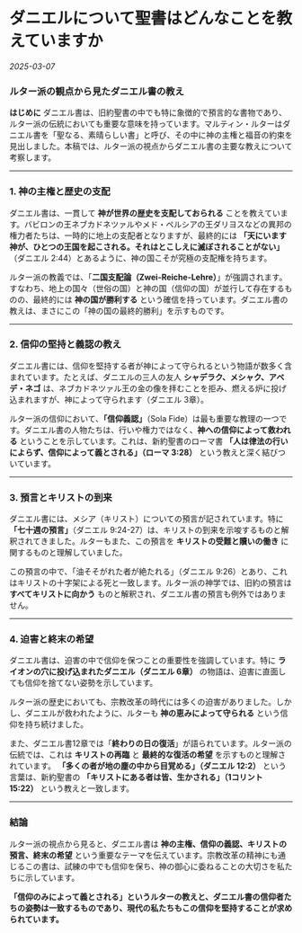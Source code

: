 # ダニエルについて聖書はどんなことを教えていますか

*2025-03-07*

### **ルター派の観点から見たダニエル書の教え**

**はじめに**
ダニエル書は、旧約聖書の中でも特に象徴的で預言的な書物であり、ルター派の伝統においても重要な意味を持っています。マルティン・ルターはダニエル書を「聖なる、素晴らしい書」と呼び、その中に神の主権と福音の約束を見出しました。本稿では、ルター派の視点からダニエル書の主要な教えについて考察します。

---

### **1. 神の主権と歴史の支配**
ダニエル書は、一貫して **神が世界の歴史を支配しておられる** ことを教えています。バビロンの王ネブカドネツァルやメド・ペルシアの王ダリヨスなどの異邦の権力者たちは、一時的に地上の支配者となりますが、最終的には **「天にいます神が、ひとつの王国を起こされる。それはとこしえに滅ぼされることがない」**（ダニエル 2:44）とあるように、神の国こそが究極の支配権を持ちます。

ルター派の教義では、「**二国支配論（Zwei-Reiche-Lehre）**」が強調されます。すなわち、地上の国々（世俗の国）と神の国（信仰の国）が並行して存在するものの、最終的には **神の国が勝利する** という確信を持っています。ダニエル書の教えは、まさにこの「神の国の最終的勝利」を示すものです。

---

### **2. 信仰の堅持と義認の教え**
ダニエル書には、信仰を堅持する者が神によって守られるという物語が数多く含まれています。たとえば、ダニエルの三人の友人 **シャデラク、メシャク、アベデ・ネゴ** は、ネブカドネツァル王の金の像を拝むことを拒み、燃える炉に投げ込まれますが、神によって守られます（ダニエル 3章）。

ルター派の信仰において、**「信仰義認」**（Sola Fide）は最も重要な教理の一つです。ダニエル書の人物たちは、行いや権力ではなく、**神への信仰によって救われる** ということを示しています。これは、新約聖書のローマ書 **「人は律法の行いによらず、信仰によって義とされる」（ローマ 3:28）** という教えと深く結びついています。

---

### **3. 預言とキリストの到来**
ダニエル書には、メシア（キリスト）についての預言が記されています。特に **「七十週の預言」**（ダニエル 9:24-27）は、キリストの到来を示唆するものと解釈されてきました。ルターもまた、この預言を **キリストの受難と贖いの働き** に関するものと理解していました。

この預言の中で、「油そそがれた者が絶たれる」（ダニエル 9:26）とあり、これはキリストの十字架による死と一致します。ルター派の神学では、旧約の預言は **すべてキリストに向かう** ものと解釈され、ダニエル書の預言も例外ではありません。

---

### **4. 迫害と終末の希望**
ダニエル書は、迫害の中で信仰を保つことの重要性を強調しています。特に **ライオンの穴に投げ込まれたダニエル（ダニエル 6章）** の物語は、迫害に直面しても信仰を捨てない姿勢を示しています。

ルター派の歴史においても、宗教改革の時代には多くの迫害がありました。しかし、ダニエルが救われたように、ルターも **神の恵みによって守られる** という信仰を持ち続けました。

また、ダニエル書12章では「**終わりの日の復活**」が語られています。ルター派の伝統では、これは **キリストの再臨** と **最終的な復活の希望** を示すものと理解されています。 **「多くの者が地の塵の中から目覚める」（ダニエル 12:2）** という言葉は、新約聖書の **「キリストにある者は皆、生かされる」（1コリント 15:22）** という教えと一致します。

---

### **結論**
ルター派の視点から見ると、ダニエル書は **神の主権、信仰の義認、キリストの預言、終末の希望** という重要なテーマを伝えています。宗教改革の精神にも通じるこの書は、試練の中でも信仰を保ち、神の御心に委ねることの大切さを私たちに示しています。

**「信仰のみによって義とされる」というルターの教えと、ダニエル書の信仰者たちの姿勢は一致するものであり、現代の私たちもこの信仰を堅持することが求められています。**
